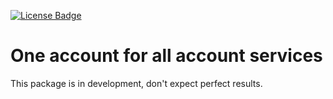 [![License Badge]][License]

# One account for all account services

This package is in development, don't expect perfect results.

[License]: https://github.com/zimme/meteor-one-account/blob/master/LICENSE.md
[License Badge]: https://img.shields.io/badge/license-MIT-blue.svg
